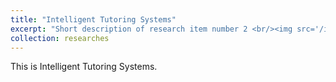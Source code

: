 ```yaml
---
title: "Intelligent Tutoring Systems"
excerpt: "Short description of research item number 2 <br/><img src='/images/its.png' align='center' width='80%'>"
collection: researches
---
```


This is Intelligent Tutoring Systems. 

